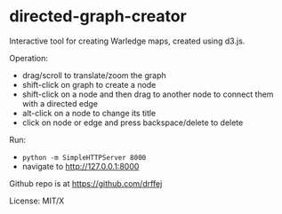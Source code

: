 directed-graph-creator
======================

Interactive tool for creating Warledge maps, created using d3.js.



Operation:

* drag/scroll to translate/zoom the graph
* shift-click on graph to create a node
* shift-click on a node and then drag to another node to connect them with a directed edge
* alt-click on a node to change its title
* click on node or edge and press backspace/delete to delete

Run:

* `python -m SimpleHTTPServer 8000`
* navigate to http://127.0.0.1:8000

Github repo is at https://github.com/drffej

License: MIT/X







